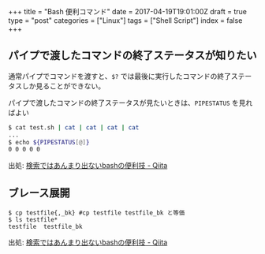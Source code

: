 +++
title = "Bash 便利コマンド"
date = 2017-04-19T19:01:00Z
draft = true
type = "post"
categories = ["Linux"]
tags = ["Shell Script"]
index = false
+++

## パイプで渡したコマンドの終了ステータスが知りたい

通常パイプでコマンドを渡すと、``$?`` では最後に実行したコマンドの終了ステータスしか見ることができない。

パイプで渡したコマンドの終了ステータスが見たいときは、``PIPESTATUS`` を見ればよい

```bash
$ cat test.sh | cat | cat | cat | cat
...
$ echo ${PIPESTATUS[@]}
0 0 0 0 0
```

出処: [検索ではあんまり出ないbashの便利技 - Qiita](http://qiita.com/rsooo/items/ef1d036bcc7282a66d7d)

## ブレース展開

```
$ cp testfile{,_bk} #cp testfile testfile_bk と等価
$ ls testfile*
testfile  testfile_bk
```

出処: [検索ではあんまり出ないbashの便利技 - Qiita](http://qiita.com/rsooo/items/ef1d036bcc7282a66d7d)

